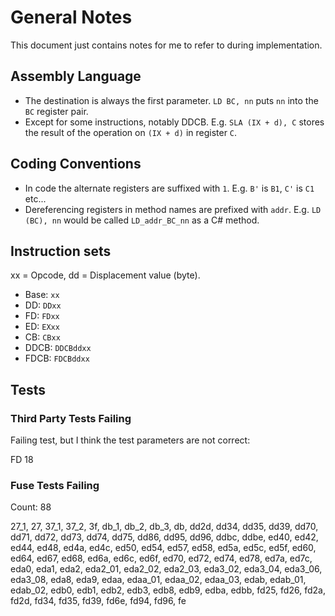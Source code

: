 ﻿# General Notes

This document just contains notes for me to refer to during implementation.

## Assembly Language

- The destination is always the first parameter. `LD BC, nn` puts `nn` into the `BC` register pair.
- Except for some instructions, notably DDCB. E.g. `SLA (IX + d), C` stores the result of the operation on `(IX + d)` in register `C`.

## Coding Conventions

- In code the alternate registers are suffixed with `1`. E.g. `B'` is `B1`, `C'` is `C1` etc...
- Dereferencing registers in method names are prefixed with `addr`. E.g. `LD (BC), nn` would be called `LD_addr_BC_nn` as a C# method.

## Instruction sets

xx = Opcode, dd = Displacement value (byte).

- Base: `xx`
- DD: `DDxx`
- FD: `FDxx`
- ED: `EXxx`
- CB: `CBxx`
- DDCB: `DDCBddxx`
- FDCB: `FDCBddxx`

## Tests

### Third Party Tests Failing

Failing test, but I think the test parameters are not correct:

FD 18

### Fuse Tests Failing

Count: 88

27_1, 27, 37_1, 37_2, 3f, db_1, db_2, db_3, db, dd2d, dd34, dd35, dd39, dd70, dd71, dd72, dd73, dd74, dd75, dd86, dd95, dd96, ddbc, ddbe, ed40, ed42, ed44, ed48, ed4a, ed4c, ed50, ed54, ed57, ed58, ed5a, ed5c, ed5f, ed60, ed64, ed67, ed68, ed6a, ed6c, ed6f, ed70, ed72, ed74, ed78, ed7a, ed7c, eda0, eda1, eda2, eda2_01, eda2_02, eda2_03, eda3_02, eda3_04, eda3_06, eda3_08, eda8, eda9, edaa, edaa_01, edaa_02, edaa_03, edab, edab_01, edab_02, edb0, edb1, edb2, edb3, edb8, edb9, edba, edbb, fd25, fd26, fd2a, fd2d, fd34, fd35, fd39, fd6e, fd94, fd96, fe